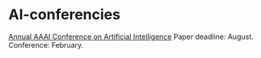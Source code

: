 # AI-conferencies

[Annual AAAI Conference on Artificial Intelligence](https://aaai.org/aaai-conference) Paper deadline: August. Conference: February.
